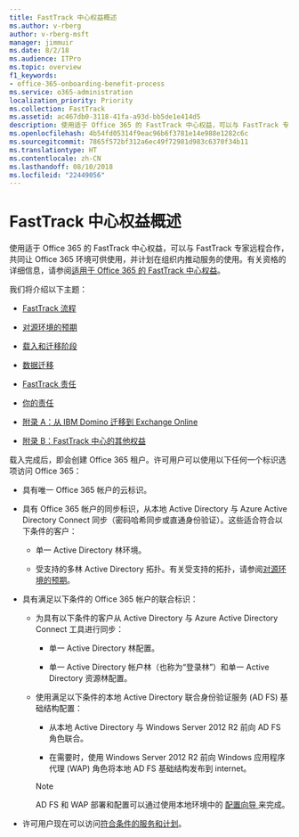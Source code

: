 ```yaml
---
title: FastTrack 中心权益概述
ms.author: v-rberg
author: v-rberg-msft
manager: jimmuir
ms.date: 8/2/18
ms.audience: ITPro
ms.topic: overview
f1_keywords:
- office-365-onboarding-benefit-process
ms.service: o365-administration
localization_priority: Priority
ms.collection: FastTrack
ms.assetid: ac467db0-3118-41fa-a93d-bb5de1e414d5
description: 使用适于 Office 365 的 FastTrack 中心权益，可以与 FastTrack 专家远程合作，共同让 Office 365 环境可供使用，并计划在组织内推动服务的使用。有关资格的详细信息，请参阅适用于 Office 365 的 FastTrack 中心权益。
ms.openlocfilehash: 4b54fd05314f9eac96b6f3781e14e988e1282c6c
ms.sourcegitcommit: 7865f572bf312a6ec49f72981d983c6370f34b11
ms.translationtype: HT
ms.contentlocale: zh-CN
ms.lasthandoff: 08/10/2018
ms.locfileid: "22449056"
---
```

# <a name="fasttrack-center-benefit-overview"></a>FastTrack 中心权益概述

使用适于 Office 365 的 FastTrack 中心权益，可以与 FastTrack 专家远程合作，共同让 Office 365 环境可供使用，并计划在组织内推动服务的使用。有关资格的详细信息，请参阅[适用于 Office 365 的 FastTrack 中心权益](fasttrack-benefit-for-office-365.md)。
  
我们将介绍以下主题：
  
- [FastTrack 流程](fasttrack-process.md)
    
- [对源环境的预期](source-environment-expectations.md)
    
- [载入和迁移阶段](onboarding-and-migration.md)
    
- [数据迁移](data-migration.md)
    
- [FastTrack 责任](fasttrack-responsibilities.md)
    
- [你的责任](your-responsibilities.md)
    
- [附录 A：从 IBM Domino 迁移到 Exchange Online](from-ibm-domino-to-exchange-online.md)
    
- [附录 B：FastTrack 中心的其他权益](fasttrack-additional-benefits.md)
    
载入完成后，即会创建 Office 365 租户。许可用户可以使用以下任何一个标识选项访问 Office 365：
  
- 具有唯一 Office 365 帐户的云标识。
    
- 具有 Office 365 帐户的同步标识，从本地 Active Directory 与 Azure Active Directory Connect 同步（密码哈希同步或直通身份验证）。这些适合符合以下条件的客户：
    
  - 单一 Active Directory 林环境。
    
  - 受支持的多林 Active Directory 拓扑。有关受支持的拓扑，请参阅[对源环境的预期](source-environment-expectations.md)。
    
- 具有满足以下条件的 Office 365 帐户的联合标识：
    
  - 为具有以下条件的客户从 Active Directory 与 Azure Active Directory Connect 工具进行同步：
    
      - 单一 Active Directory 林配置。
    
      - 单一 Active Directory 帐户林（也称为“登录林”）和单一 Active Directory 资源林配置。
    
  - 使用满足以下条件的本地 Active Directory 联合身份验证服务 (AD FS) 基础结构配置：
    
      - 从本地 Active Directory 与 Windows Server 2012 R2 前向 AD FS 角色联合。
    
      - 在需要时，使用 Windows Server 2012 R2 前向 Windows 应用程序代理 (WAP) 角色将本地 AD FS 基础结构发布到 internet。
    
    > [!NOTE]
    > AD FS 和 WAP 部署和配置可以通过使用本地环境中的 [ 配置向导 ](https://go.microsoft.com/fwlink/?linkid=844794)来完成。 
  
- 许可用户现在可以访问[符合条件的服务和计划](eligible-services-and-plans.md)。
    

 
